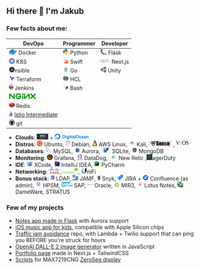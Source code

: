 ## Hi there 👋 I'm Jakub

### Few facts about me:

| DevOps                                                                                                                             | Programmer                                | Developer                                   |
|------------------------------------------------------------------------------------------------------------------------------------|-------------------------------------------|---------------------------------------------|
| ![Docker](assets/icons/docker.png) Docker                                                                                          | ![Python](assets/icons/python.png) Python | ![Flask](assets/icons/flask.png) Flask      |
| ![K8S](assets/icons/kubernetes.png) K8S                                                                                            | ![Swift](assets/icons/swift.png) Swift    | ![Next.js](assets/icons/nextjs.png) Next.js |
| ![Ansible](assets/icons/ansible.png)nsible                                                                                         | ![Golang](assets/icons/go.png) Go         | ![Unity](assets/icons/unity.png) Unity      |
| ![Terraform](assets/icons/terraform.png) Terraform                                                                                 | ![HCL](assets/icons/hcl.png) HCL          |                                             |
| ![Jenkins](assets/icons/jenkins.png) Jenkins                                                                                       | ![Bash](assets/icons/bash.png) Bash       |                                             |
| ![nginx](assets/icons/nginx.png)                                                                                                   |                                           |                                             |
| ![Redis](assets/icons/redis.png) Redis                                                                                             |                                           |                                             |
| ![git](assets/icons/istio.png) [Istio Intermediate](https://www.credly.com/badges/96005f5b-8e07-4ef8-a178-eba364a99ee0/public_url) |                                           |                                             |
| ![git](assets/icons/git.png) git                                                                                                   |                                           |                                             |

* **Clouds**: ![AWS](assets/icons/aws.png) + ![Digital Ocean](assets/icons/digitalocean.png)
* **Distros**: ![Ubuntu](assets/icons/ubuntu.png) Ubuntu, ![Debian](assets/icons/debian.png) Debian, ![AWS Linux](assets/icons/awslinux.png) AWS Linux, ![Kali](assets/icons/kali.png) Kali, ![pfSense](assets/icons/pfsense.png) , ![VyOS](assets/icons/vyos.png)
* **Databases**: ![MySQL](assets/icons/mysql.png) MySQL, ![Aurora](assets/icons/aurora.png) Aurora, ![SQLite](assets/icons/sqlite.png) SQLite, ![MongoDB](assets/icons/mongodb.png) MongoDB
* **Monitoring**: ![Grafana](assets/icons/grafana.png) Grafana, ![DataDog](assets/icons/datadog.png) DataDog, ![New Relic](assets/icons/newrelic.png) New Relic ,![PagerDuty](assets/icons/pagerduty.png)agerDuty
* **IDE**: ![XCode](assets/icons/xcode.png) XCode, ![Intellij IDEA](assets/icons/intellijidea.png) IntelliJ IDEA, ![Intellij PyCharm](assets/icons/intellijpycharm.png) PyCharm
* **Networking**: ![CISCO](assets/icons/cisco.png), ![Meraki](assets/icons/meraki.png), ![UniFi](assets/icons/unifi.png)niFi
* **Bonus stack**: ![LDAP](assets/icons/ldap.png) LDAP, ![JAMF](assets/icons/jamf.png) JAMF, ![Snyk](assets/icons/snyk.png) Snyk, ![JIRA](assets/icons/jira.png) JIRA + ![Confluence](assets/icons/confluence.png) Confluence (as admin), ![HPSM](assets/icons/hpsm.png) HPSM, ![SAP](assets/icons/sap.png) SAP, ![Oracle](assets/icons/oracle.png) Oracle, ![MIR3](assets/icons/mir3.png) MIR3, ![Lotus Notes](assets/icons/lotusnotes.png) Lotus Notes, ![DameWare](assets/icons/dameware.png) DameWare, STRATUS

### Few of my projects
* [Notes app made in Flask](https://github.com/JakubBialoskorski/notty) with Aurora support
* [iOS music app for kids](https://apps.apple.com/app/id1544977962#?platform=iphone),  compatible with Apple Silicon chips
* [Traffic jam avoidance](https://github.com/JakubBialoskorski/traffic.git) repo, with Lambda + Twilio support that can ping you BEFORE you're struck for hours
* [OpenAI DALL-E 2 image generator](https://github.com/JakubBialoskorski/dalle-api) written in JavaScript
* [Portfolio page](https://github.com/JakubBialoskorski/bialoskorski-eu) made in Next.js + TailwindCSS
* [Scripts](https://github.com/JakubBialoskorski/ZeroSeg) for MAX7219CNG [ZeroSeg display](https://github.com/AverageMaker/ZeroSeg)
